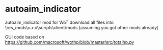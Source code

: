 autoaim_indicator
=================

autoaim_indicator mod for WoT
download all files into \res_mods\x.x.x\scripts\client\mods (assuming you got other mods already)

GUI code based on https://github.com/macrosoft/wothp/blob/master/src/totalhp.py

